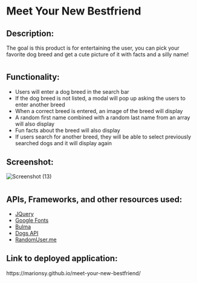 # Meet Your New Bestfriend

<h2> Description: </h2>
The goal is this product is for entertaining the user, you can pick your favorite dog breed and get a cute picture of it with facts and a silly name!

# <h2> Functionality: </h2>
  * Users will enter a dog breed in the search bar
  * If the dog breed is not listed, a modal will pop up asking the users to enter another breed
  * When a correct breed is entered, an image of the breed will display
  * A random first name combined with a random last name from an array will also display
  * Fun facts about the breed will also display
  * If users search for another breed, they will be able to select previously searched dogs and it will display again


<h2> Screenshot: </h2>

![Screenshot (13)](https://user-images.githubusercontent.com/63944749/182992596-2079bdd6-1283-4d01-bfec-1c3e0ee2f9ca.png)

# <h2> APIs, Frameworks, and other resources used: </h2>
 * [JQuery](https://jquery.com/)
 * [Google Fonts](https://developers.google.com/fonts) 
 * [Bulma](https://bulma.io/)
 * [Dogs API](https://api-ninjas.com/api/dogs)
 * [RandomUser.me](https://randomuser.me/)
 
 <h2> Link to deployed application: </h2>
 https://marionsy.github.io/meet-your-new-bestfriend/ 
